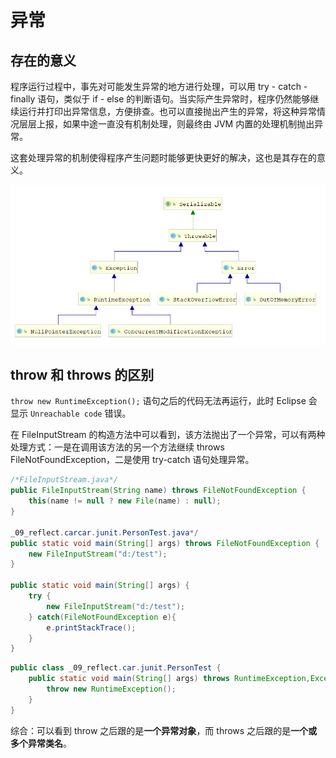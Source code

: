 # 异常

## 存在的意义

程序运行过程中，事先对可能发生异常的地方进行处理，可以用 try - catch - finally 语句，类似于 if - else 的判断语句。当实际产生异常时，程序仍然能够继续运行并打印出异常信息，方便排查。也可以直接抛出产生的异常，将这种异常情况层层上报，如果中途一直没有机制处理，则最终由 JVM 内置的处理机制抛出异常。

这套处理异常的机制使得程序产生问题时能够更快更好的解决，这也是其存在的意义。

![1572662724903.png](04-%E5%BC%82%E5%B8%B8.assets/1572662724903.png)

## throw 和 throws 的区别

`throw new RuntimeException();` 语句之后的代码无法再运行，此时 Eclipse 会显示 `Unreachable code` 错误。

在 FileInputStream 的构造方法中可以看到，该方法抛出了一个异常，可以有两种处理方式：一是在调用该方法的另一个方法继续 throws FileNotFoundException，二是使用 try-catch 语句处理异常。

```java
/*FileInputStream.java*/
public FileInputStream(String name) throws FileNotFoundException {
    this(name != null ? new File(name) : null);
}

_09_reflect.carcar.junit.PersonTest.java*/
public static void main(String[] args) throws FileNotFoundException {
    new FileInputStream("d:/test");
}

public static void main(String[] args) {
    try {
    	new FileInputStream("d:/test");    
	} catch(FileNotFoundException e){
        e.printStackTrace();
    }
}
```

```java
public class _09_reflect.car.junit.PersonTest {
	public static void main(String[] args) throws RuntimeException,Exception {	
		throw new RuntimeException();	
	}
}
```

综合：可以看到 throw 之后跟的是**一个异常对象**，而 throws 之后跟的是**一个或多个异常类名**。